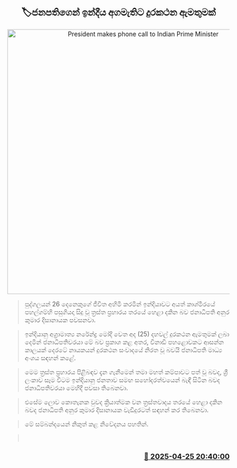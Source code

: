 <p align='center'><b><h2 align='center' title='President makes phone call to Indian Prime Minister'>🏷ජනපතිගෙන් ඉන්දීය අගමැතිට දුරකථන ඇමතුමක්</h2></b></p>
<p align='center'><img src='https://helakuru.sgp1.cdn.digitaloceanspaces.com/esana/images/lib/anura-president-narendra-modi.jpg' width='600' alt='President makes phone call to Indian Prime Minister'></p>

> පුද්ගලයන් 26 දෙනෙකුගේ ජීවිත අහිමි කරමින් ඉන්දියාවට අයත් කාශ්මීරයේ පහල්ගම්හි පසුගියදා සිදු වූ ත්‍රස්ත ප්‍රහාරය තරයේ හෙළා දකින බව ජනාධිපති අනුර කුමාර දිසානායක පවසනවා.

> ඉන්දියානු අග්‍රාමාත්‍ය නරේන්ද්‍ර මෝදි වෙත අද (25) දහවල් දුරකථන ඇමතුමක් ලබා දෙමින් ජනාධිපතිවරයා මේ බව ප්‍රකාශ කළ අතර, විනාඩි පහළොවකට ආසන්න කාලයක් දෙරටේ නායකයන් දුරකථන සංවාදයේ නිරත වූ බවයි ජනාධිපති මාධ්‍ය අංශය සඳහන් කළේ.

> මෙම ත්‍රස්ත ප්‍රහාරය පිළිබඳව දැන ගැනීමෙන් තමා මහත් කම්පාවට පත් වූ බවද, ශ්‍රී ලංකාව සෑම විටම ඉන්දියානු ජනතාව සමඟ සහෝදරත්වයෙන් බැඳී සිටින බවද ජනාධිපතිවරයා මෙහිදී පවසා තිබෙනවා.

> එසේම ලොව කොතැනක වුවද ක්‍රියාත්මක වන ත්‍රස්තවාදය තරයේ හෙළා දකින බවද ජනාධිපති අනුර කුමාර දිසානායක වැඩිදුරටත් සඳහන් කර තිබෙනවා.

> මේ සම්බන්දයෙන් නිකුත් කළ නිවේදනය පහතින්.

>  



<h3 align='right'><a href='https://www.helakuru.lk/esana/p/109567/'>📅 2025-04-25 20:40:00</a></h3>
